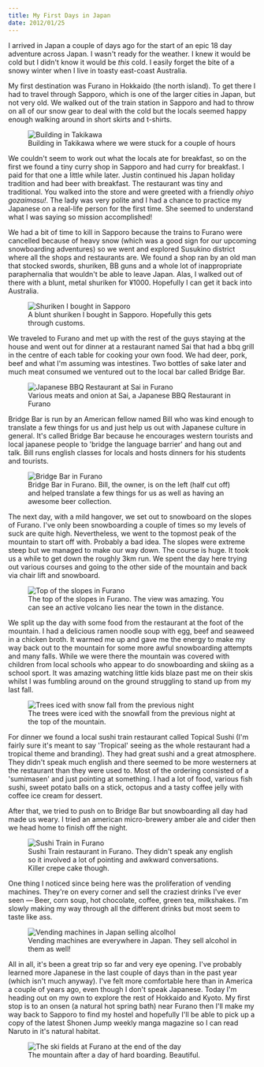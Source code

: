 ```yaml
--- 
title: My First Days in Japan
date: 2012/01/25
---
```


I arrived in Japan a couple of days ago for the start of an epic 18 day adventure across Japan. I wasn't ready for the weather. I knew it would be cold but I didn't know it would be _this_ cold. I easily forget the bite of a snowy winter when I live in toasty east-coast Australia.

My first destination was Furano in Hokkaido (the north island). To get there I had to travel through Sapporo, which is one of the larger cities in Japan, but not very old. We walked out of the train station in Sapporo and had to throw on all of our snow gear to deal with the cold but the locals seemed happy enough walking around in short skirts and t-shirts. 

<figure>
<img src="/images/2012/01/japan-1.jpg" alt="Building in Takikawa" />
<figcaption>Building in Takikawa where we were stuck for a couple of hours</figcaption>
</figure>

We couldn't seem to work out what the locals ate for breakfast, so on the first we found a tiny curry shop in Sapporo and had curry for breakfast. I paid for that one a little while later. Justin continued his Japan holiday tradition and had beer with breakfast. The restaurant was tiny and traditional. You walked into the store and were greeted with a friendly _ohiyo gozaimasu!_. The lady was very polite and I had a chance to practice my Japanese on a real-life person for the first time. She seemed to understand what I was saying so mission accomplished!

We had a bit of time to kill in Sapporo because the trains to Furano were cancelled because of heavy snow (which was a good sign for our upcoming snowboarding adventures) so we went and explored Susukino district where all the shops and restaurants are. We found a shop ran by an old man that stocked swords, shuriken, BB guns and a whole lot of inappropriate paraphernalia that wouldn't be able to leave Japan. Alas, I walked out of there with a blunt, metal shuriken for ¥1000. Hopefully I can get it back into Australia.

<figure>
<img src="/images/2012/01/shuriken.jpg" alt="Shuriken I bought in Sapporo" />
<figcaption>A blunt shuriken I bought in Sapporo. Hopefully this gets through customs.</figcaption>
</figure>

We traveled to Furano and met up with the rest of the guys staying at the house and went out for dinner at a restaurant named Sai that had a bbq grill in the centre of each table for cooking your own food. We had deer, pork, beef and what I'm assuming was intestines. Two bottles of sake later and much meat consumed we ventured out to the local bar called Bridge Bar.

<figure>
<img src="/images/2012/01/japan-2.jpg" alt="Japanese BBQ Restaurant at Sai in Furano" />
<figcaption>Various meats and onion at Sai, a Japanese BBQ Restaurant in Furano</figcaption>
</figure>

Bridge Bar is run by an American fellow named Bill who was kind enough to translate a few things for us and just help us out with Japanese culture in general. It's called Bridge Bar because he encourages western tourists and local japanese people to 'bridge the language barrier' and hang out and talk. Bill runs english classes for locals and hosts dinners for his students and tourists.

<figure>
<img src="/images/2012/01/japan-3.jpg" alt="Bridge Bar in Furano" />
<figcaption>Bridge Bar in Furano. Bill, the owner, is on the left (half cut off) and helped translate a few things for us as well as having an awesome beer collection.</figcaption>
</figure>

The next day, with a mild hangover, we set out to snowboard on the slopes of Furano. I've only been snowboarding a couple of times so my levels of suck are quite high. Nevertheless, we went to the topmost peak of the mountain to start off with. Probably a bad idea. The slopes were extreme steep but we managed to make our way down. The course is huge. It took us a while to get down the roughly 3km run. We spent the day here trying out various courses and going to the other side of the mountain and back via chair lift and snowboard.

<figure>
<img src="/images/2012/01/furano-mountain.jpg" alt="Top of the slopes in Furano" />
<figcaption>The top of the slopes in Furano. The view was amazing. You can see an active volcano lies near the town in the distance.</figcaption>
</figure>

We split up the day with some food from the restaurant at the foot of the mountain. I had a delicious ramen noodle soup with egg, beef and seaweed in a chicken broth. It warmed me up and gave me the energy to make my way back out to the mountain for some more awful snowboarding attempts and many falls. While we were there the mountain was covered with children from local schools who appear to do snowboarding and skiing as a school sport. It was amazing watching little kids blaze past me on their skis whilst I was fumbling around on the ground struggling to stand up from my last fall.

<figure>
<img src="/images/2012/01/snow-capped-trees.jpg" alt="Trees iced with snow fall from the previous night" />
<figcaption>The trees were iced with the snowfall from the previous night at the top of the mountain.</figcaption>
</figure>

For dinner we found a local sushi train restaurant called Topical Sushi (I'm fairly sure it's meant to say 'Tropical' seeing as the whole restaurant had a tropical theme and branding). They had great sushi and a great atmosphere. They didn't speak much english and there seemed to be more westerners at the restaurant than they were used to. Most of the ordering consisted of a 'sumimasen' and just pointing at something. I had a lot of food, various fish sushi, sweet potato balls on a stick, octopus and a tasty coffee jelly with coffee ice cream for dessert.

After that, we tried to push on to Bridge Bar but snowboarding all day had made us weary. I tried an american micro-brewery amber ale and cider then we head home to finish off the night.

<figure>
<img src="/images/2012/01/japan-4.jpg" alt="Sushi Train in Furano" />
<figcaption>Sushi Train restaurant in Furano. They didn't speak any english so it involved a lot of pointing and awkward conversations. Killer crepe cake though.</figcaption>
</figure>

One thing I noticed since being here was the proliferation of vending machines. They're on every corner and sell the craziest drinks I've ever seen — Beer, corn soup, hot chocolate, coffee, green tea, milkshakes. I'm slowly making my way through all the different drinks but most seem to taste like ass.

<figure>
<img src="/images/2012/01/vending-machines.jpg" alt="Vending machines in Japan selling alcolhol" />
<figcaption>Vending machines are everywhere in Japan. They sell alcohol in them as well!</figcaption>
</figure>

All in all, it's been a great trip so far and very eye opening. I've probably learned more Japanese in the last couple of days than in the past year (which isn't much anyway). I've felt more comfortable here than in America a couple of years ago, even though I don't speak Japanese. Today I'm heading out on my own to explore the rest of Hokkaido and Kyoto. My first stop is to an onsen (a natural hot spring bath) near Furano then I'll make my way back to Sapporo to find my hostel and hopefully I'll be able to pick up a copy of the latest Shonen Jump weekly manga magazine so I can read Naruto in it's natural habitat.

<figure>
<img src="/images/2012/01/ski-fields.jpg" alt="The ski fields at Furano at the end of the day" />
<figcaption>The mountain after a day of hard boarding. Beautiful.</figcaption>
</figure>